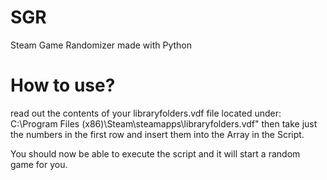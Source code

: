 # SGR
Steam Game Randomizer made with Python

# How to use?
read out the contents of your libraryfolders.vdf file
located under:
C:\Program Files (x86)\Steam\steamapps\libraryfolders.vdf"
then take just the numbers in the first row and insert them into the Array in the Script.

You should now be able to execute the script and it will start a random game for you.
